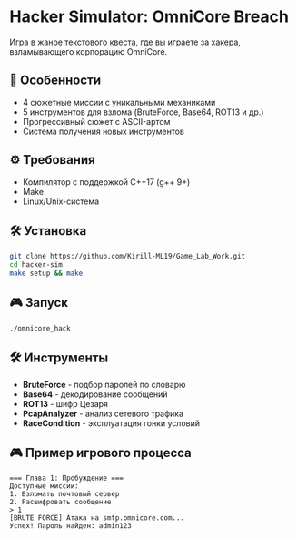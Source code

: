# Hacker Simulator: OmniCore Breach

Игра в жанре текстового квеста, где вы играете за хакера, взламывающего корпорацию OmniCore.

## 🚀 Особенности
- 4 сюжетные миссии с уникальными механиками
- 5 инструментов для взлома (BruteForce, Base64, ROT13 и др.)
- Прогрессивный сюжет с ASCII-артом
- Система получения новых инструментов

## ⚙️ Требования
- Компилятор с поддержкой C++17 (g++ 9+)
- Make
- Linux/Unix-система

## 🛠 Установка
```bash
git clone https://github.com/Kirill-ML19/Game_Lab_Work.git
cd hacker-sim
make setup && make
```

## 🎮 Запуск
```bash
./omnicore_hack
```

## 🛠 Инструменты
- **BruteForce** - подбор паролей по словарю
- **Base64** - декодирование сообщений
- **ROT13** - шифр Цезаря
- **PcapAnalyzer** - анализ сетевого трафика
- **RaceCondition** - эксплуатация гонки условий

## 🎮 Пример игрового процесса
```
=== Глава 1: Пробуждение ===
Доступные миссии:
1. Взломать почтовый сервер
2. Расшифровать сообщение
> 1
[BRUTE FORCE] Атака на smtp.omnicore.com...
Успех! Пароль найден: admin123
```